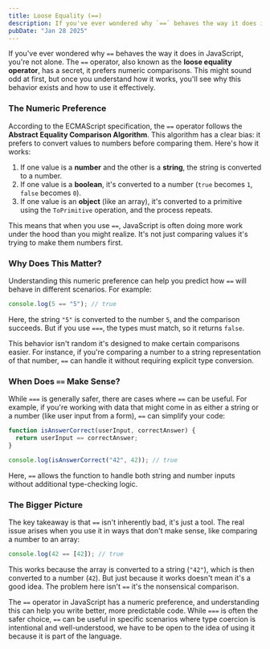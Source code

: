 ```yaml
---
title: Loose Equality (==)
description: If you've ever wondered why `==` behaves the way it does in JavaScript, you're not alone. The `==` operator, also known as the **loose equality operator**, has a secret, it prefers numeric comparisons. This might sound odd at first, but once you understand how it works, you'll see why this behavior exists and how to use it effectively.
pubDate: "Jan 28 2025"
---
```


If you've ever wondered why `==` behaves the way it does in JavaScript, you're not alone. The `==` operator, also known as the **loose equality operator**, has a secret, it prefers numeric comparisons. This might sound odd at first, but once you understand how it works, you'll see why this behavior exists and how to use it effectively.

### The Numeric Preference

According to the ECMAScript specification, the `==` operator follows the **Abstract Equality Comparison Algorithm**. This algorithm has a clear bias: it prefers to convert values to numbers before comparing them. Here's how it works:

1. If one value is a **number** and the other is a **string**, the string is converted to a number.
2. If one value is a **boolean**, it's converted to a number (`true` becomes `1`, `false` becomes `0`).
3. If one value is an **object** (like an array), it's converted to a primitive using the `ToPrimitive` operation, and the process repeats.

This means that when you use `==`, JavaScript is often doing more work under the hood than you might realize. It's not just comparing values it's trying to make them numbers first.

### Why Does This Matter?

Understanding this numeric preference can help you predict how `==` will behave in different scenarios. For example:

```javascript
console.log(5 == "5"); // true
```

Here, the string `"5"` is converted to the number `5`, and the comparison succeeds. But if you use `===`, the types must match, so it returns `false`.

This behavior isn't random it's designed to make certain comparisons easier. For instance, if you're comparing a number to a string representation of that number, `==` can handle it without requiring explicit type conversion.

### When Does `==` Make Sense?

While `===` is generally safer, there are cases where `==` can be useful. For example, if you're working with data that might come in as either a string or a number (like user input from a form), `==` can simplify your code:

```javascript
function isAnswerCorrect(userInput, correctAnswer) {
  return userInput == correctAnswer;
}

console.log(isAnswerCorrect("42", 42)); // true
```

Here, `==` allows the function to handle both string and number inputs without additional type-checking logic.

### The Bigger Picture

The key takeaway is that `==` isn't inherently bad, it's just a tool. The real issue arises when you use it in ways that don't make sense, like comparing a number to an array:

```javascript
console.log(42 == [42]); // true
```

This works because the array is converted to a string (`"42"`), which is then converted to a number (`42`). But just because it works doesn't mean it's a good idea. The problem here isn't `==` it's the nonsensical comparison.

The `==` operator in JavaScript has a numeric preference, and understanding this can help you write better, more predictable code. While `===` is often the safer choice, `==` can be useful in specific scenarios where type coercion is intentional and well-understood, we have to be open to the idea of using it because it is part of the language.
